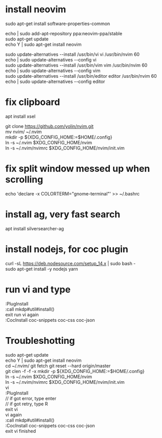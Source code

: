 install neovim
===============
sudo apt-get install software-properties-common

echo | sudo add-apt-repository ppa:neovim-ppa/stable  
sudo apt-get update  
echo Y | sudo apt-get install neovim  

sudo update-alternatives --install /usr/bin/vi vi /usr/bin/nvim 60  
echo | sudo update-alternatives --config vi  
sudo update-alternatives --install /usr/bin/vim vim /usr/bin/nvim 60  
echo | sudo update-alternatives --config vim  
sudo update-alternatives --install /usr/bin/editor editor /usr/bin/nvim 60  
echo | sudo update-alternatives --config editor  

fix clipboard
==============
apt install xsel  

git clone https://github.com/yolin/nvim.git  
mv nvim/ ~/.nvim  
mkdir -p ${XDG_CONFIG_HOME:=$HOME/.config}  
ln -s ~/.nvim $XDG_CONFIG_HOME/nvim  
ln -s ~/.nvim/nvimrc $XDG_CONFIG_HOME/nvim/init.vim  

fix split window messed up when scrolling
==========================================
echo 'declare -x COLORTERM="gnome-terminal"' >> ~/.bashrc

install ag, very fast search
============================
apt install silversearcher-ag  


install nodejs, for coc plugin
============================
curl -sL https://deb.nodesource.com/setup_14.x | sudo bash -  
sudo apt-get install -y nodejs yarn

run vi and type
===============
:PlugInstall  
:call mkdp#util#install()  
exit run vi again  
:CocInstall coc-snippets coc-css coc-json  



Troubleshotting
===============
sudo apt-get update  
echo Y | sudo apt-get install neovim  
cd ~/.nvim/
git fetch
git reset --hard origin/master  
git clen -f -f -x
mkdir -p ${XDG_CONFIG_HOME:=$HOME/.config}  
ln -s ~/.nvim $XDG_CONFIG_HOME/nvim  
ln -s ~/.nvim/nvimrc $XDG_CONFIG_HOME/nvim/init.vim  
vi  
:PlugInstall  
// if got error, type enter  
// if got retry, type R  
exit vi  
vi again  
:call mkdp#util#install()  
:CocInstall coc-snippets coc-css coc-json  
exit vi
finished  

